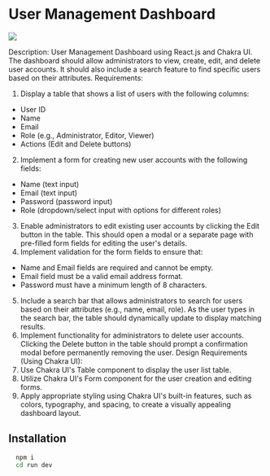 
# User Management Dashboard

[![](https://markdown-videos-api.jorgenkh.no/youtube/7aW9Xurfbl4)](https://youtu.be/7aW9Xurfbl4)


Description:
User Management Dashboard using React.js and Chakra UI.
The dashboard should allow administrators to view, create, edit, and delete user accounts. It
should also include a search feature to find specific users based on their attributes.
Requirements:
1. Display a table that shows a list of users with the following columns:
- User ID
- Name
- Email
- Role (e.g., Administrator, Editor, Viewer)
- Actions (Edit and Delete buttons)
2. Implement a form for creating new user accounts with the following fields:
- Name (text input)
- Email (text input)
- Password (password input)
- Role (dropdown/select input with options for different roles)
3. Enable administrators to edit existing user accounts by clicking the Edit button in the table.
This should open a modal or a separate page with pre-filled form fields for editing the user's
details.
4. Implement validation for the form fields to ensure that:
- Name and Email fields are required and cannot be empty.
- Email field must be a valid email address format.
- Password must have a minimum length of 8 characters.
5. Include a search bar that allows administrators to search for users based on their
attributes (e.g., name, email, role). As the user types in the search bar, the table should
dynamically update to display matching results.
6. Implement functionality for administrators to delete user accounts. Clicking the Delete
button in the table should prompt a confirmation modal before permanently removing the
user.
Design Requirements (Using Chakra UI):
1. Use Chakra UI's Table component to display the user list table.
2. Utilize Chakra UI's Form component for the user creation and editing forms.
3. Apply appropriate styling using Chakra UI's built-in features, such as colors, typography,
and spacing, to create a visually appealing dashboard layout.

## Installation


```bash
  npm i
  cd run dev
```
    
